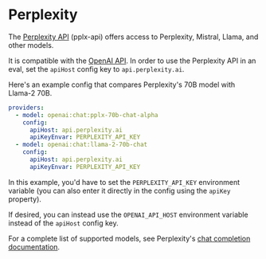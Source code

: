 # Perplexity

The [Perplexity API](https://blog.perplexity.ai/blog/introducing-pplx-api) (pplx-api) offers access to Perplexity, Mistral, Llama, and other models.

It is compatible with the [OpenAI API](/docs/providers/openai). In order to use the Perplexity API in an eval, set the `apiHost` config key to `api.perplexity.ai`.

Here's an example config that compares Perplexity's 70B model with Llama-2 70B.

```yaml
providers:
  - model: openai:chat:pplx-70b-chat-alpha
    config:
      apiHost: api.perplexity.ai
      apiKeyEnvar: PERPLEXITY_API_KEY
  - model: openai:chat:llama-2-70b-chat
    config:
      apiHost: api.perplexity.ai
      apiKeyEnvar: PERPLEXITY_API_KEY
```

In this example, you'd have to set the `PERPLEXITY_API_KEY` environment variable (you can also enter it directly in the config using the `apiKey` property).

If desired, you can instead use the `OPENAI_API_HOST` environment variable instead of the `apiHost` config key.

For a complete list of supported models, see Perplexity's [chat completion documentation](https://docs.perplexity.ai/reference/post_chat_completions).
